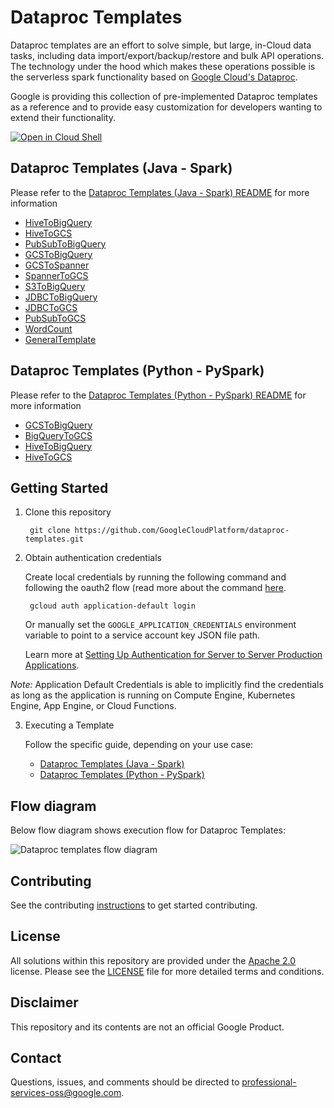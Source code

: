 # Dataproc Templates
Dataproc templates are an effort to solve simple, but large, in-Cloud data tasks, including data import/export/backup/restore and bulk API operations. The technology under the hood which makes these operations possible is the serverless spark functionality based on [Google Cloud's Dataproc](https://cloud.google.com/dataproc/).

Google is providing this collection of pre-implemented Dataproc templates as a reference and to provide easy customization for developers wanting to extend their functionality.

[![Open in Cloud Shell](http://gstatic.com/cloudssh/images/open-btn.svg)](https://console.cloud.google.com/cloudshell/editor)


## Dataproc Templates (Java - Spark)
Please refer to the [Dataproc Templates (Java - Spark) README](java/README.md)  for more information
* [HiveToBigQuery](java/src/main/java/com/google/cloud/dataproc/templates/hive/README.md)
* [HiveToGCS](java/src/main/java/com/google/cloud/dataproc/templates/hive/README.md)
* [PubSubToBigQuery](java/src/main/java/com/google/cloud/dataproc/templates/pubsub/README.md)
* [GCSToBigQuery](java/src/main/java/com/google/cloud/dataproc/templates/gcs/README.md)
* [GCSToSpanner](java/src/main/java/com/google/cloud/dataproc/templates/gcs/README.md)
* [SpannerToGCS](java/src/main/java/com/google/cloud/dataproc/templates/databases/README.md)
* [S3ToBigQuery](java/src/main/java/com/google/cloud/dataproc/templates/s3/README.md)
* [JDBCToBigQuery](java/src/main/java/com/google/cloud/dataproc/templates/jdbc/README.md)
* [JDBCToGCS](java/src/main/java/com/google/cloud/dataproc/templates/jdbc/README.md)
* [PubSubToGCS](java/src/main/java/com/google/cloud/dataproc/templates/pubsub/README.md#2-pubsub-to-gcs)
* [WordCount](java/src/main/java/com/google/cloud/dataproc/templates/word/WordCount.java)
* [GeneralTemplate](java/src/main/java/com/google/cloud/dataproc/templates/general/README.md)

## Dataproc Templates (Python - PySpark)
Please refer to the [Dataproc Templates (Python - PySpark) README](python/README.md) for more information
* [GCSToBigQuery](python/dataproc_templates/gcs/README.md)
* [BigQueryToGCS](python/dataproc_templates/bigquery/README.md)
* [HiveToBigQuery](python/dataproc_templates/hive/README.md)
* [HiveToGCS](python/dataproc_templates/hive/README.md)

## Getting Started

1) Clone this repository

        git clone https://github.com/GoogleCloudPlatform/dataproc-templates.git
2) Obtain authentication credentials

   Create local credentials by running the following command and following the
   oauth2 flow (read more about the command [here](https://cloud.google.com/sdk/gcloud/reference/auth/application-default/login).

        gcloud auth application-default login

   Or manually set the `GOOGLE_APPLICATION_CREDENTIALS` environment variable
   to point to a service account key JSON file path.

   Learn more at [Setting Up Authentication for Server to Server Production Applications](https://developers.google.com/identity/protocols/oauth2/service-account).

*Note:* Application Default Credentials is able to implicitly find the credentials as long as the application is running on Compute Engine, Kubernetes Engine, App Engine, or Cloud Functions.

3) Executing a Template 

    Follow the specific guide, depending on your use case:
   - [Dataproc Templates (Java - Spark)](java/README.md)
   - [Dataproc Templates (Python - PySpark)](python/README.md)

## Flow diagram

Below flow diagram shows execution flow for Dataproc Templates:

![Dataproc templates flow diagram](dp-templates.png)

## Contributing
See the contributing [instructions](/CONTRIBUTING.md) to get started contributing.

## License
All solutions within this repository are provided under the [Apache 2.0](https://www.apache.org/licenses/LICENSE-2.0) license. Please see the [LICENSE](/LICENSE) file for more detailed terms and conditions.

## Disclaimer
This repository and its contents are not an official Google Product.

## Contact
Questions, issues, and comments should be directed to
[professional-services-oss@google.com](mailto:professional-services-oss@google.com).

[gcf]: https://cloud.google.com/functions/
[gcf-bg]: https://cloud.google.com/functions/docs/writing/background
[logs-export]: https://cloud.google.com/logging/docs/export/
